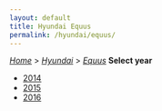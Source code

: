 ```yaml
---
layout: default
title: Hyundai Equus
permalink: /hyundai/equus/
---
```

[*Home*](/) > [*Hyundai*](/hyundai/) > [*Equus*](/hyundai/equus/)
**Select year**
- [2014](/hyundai/equus/2014/)
- [2015](/hyundai/equus/2015/)
- [2016](/hyundai/equus/2016/)
